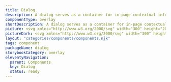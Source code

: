 ```yaml
---
title: Dialog
description: A dialog serves as a container for in-page contextual information or actions, allowing users to confirm or cancel tasks without navigating away from the current page.
componentType: overlay
shortDescription: A dialog serves as a container for in-page contextual information or actions.
picture: <svg xmlns="http://www.w3.org/2000/svg" width="300" height="200" fill="none" aria-labelledby="dialogTitle dialogDesc" role="img"><title id="dialogTitle">Illustration of the dialog component.</title><desc id="dialogDesc">An illustrated dialog component representing dialog component card.</desc><rect width="240" height="146" x="30" y="27" fill="#fff" stroke="#EAEAEA" stroke-width="2" rx="1.221"/><path fill="#222" d="M54.84 50.85c0 .474-.064.932-.193 1.374a5.082 5.082 0 0 1-1.381 2.293 5.324 5.324 0 0 1-1.098.809 5.86 5.86 0 0 1-1.313.518c-.47.124-.96.186-1.47.186H46V45.677h3.384a5.97 5.97 0 0 1 2.169.387c.668.253 1.243.61 1.727 1.07.488.456.87 1.002 1.146 1.637.276.63.415 1.324.415 2.079Zm-2.5 0c0-.46-.069-.877-.207-1.25a2.654 2.654 0 0 0-.594-.953 2.559 2.559 0 0 0-.932-.608 3.417 3.417 0 0 0-1.243-.214h-.857v6.057h.857c.46 0 .874-.071 1.243-.214.368-.143.679-.345.932-.608.258-.267.456-.587.594-.96.138-.373.207-.79.207-1.25ZM58.84 56.03h-2.362v-7.79h2.362v7.79Zm-2.528-9.676a1.35 1.35 0 0 1 .808-1.243c.166-.074.343-.111.532-.111.193 0 .373.037.538.11a1.31 1.31 0 0 1 .718.718c.07.167.104.342.104.526a1.387 1.387 0 0 1-.386.974 1.387 1.387 0 0 1-.974.387 1.33 1.33 0 0 1-.953-.387 1.394 1.394 0 0 1-.387-.974ZM68.247 48.24v7.79H65.94v-.85a2.077 2.077 0 0 1-.318.367 2.594 2.594 0 0 1-.449.317c-.17.092-.364.166-.58.221a2.788 2.788 0 0 1-.705.083c-.326 0-.642-.048-.946-.145a3.482 3.482 0 0 1-.856-.407 3.785 3.785 0 0 1-.732-.629 4.301 4.301 0 0 1-.573-.822 4.482 4.482 0 0 1-.497-2.065 4.228 4.228 0 0 1 1.084-2.852c.331-.36.709-.64 1.132-.843.428-.207.873-.31 1.333-.31.35 0 .654.045.912.137.258.088.472.19.642.304.175.11.306.221.394.332.092.106.145.177.159.214v-.843h2.307Zm-5.733 3.86c0 .263.041.514.124.753.088.24.208.451.36.635.152.18.333.325.545.435.217.111.454.166.712.166a1.5 1.5 0 0 0 .704-.166c.216-.11.4-.255.553-.435.151-.184.269-.396.352-.635.087-.24.131-.49.131-.753 0-.258-.044-.506-.131-.746-.083-.24-.2-.449-.352-.628a1.725 1.725 0 0 0-.553-.442 1.5 1.5 0 0 0-.704-.166c-.258 0-.495.055-.712.166a1.75 1.75 0 0 0-.545.442c-.152.18-.272.389-.36.628-.082.24-.124.488-.124.746ZM72.474 45.677V56.03h-2.362V45.677h2.362ZM81.88 52.128c0 .566-.1 1.096-.303 1.588-.203.493-.484.921-.843 1.285a3.84 3.84 0 0 1-1.264.856c-.483.208-1.01.311-1.582.311a3.972 3.972 0 0 1-1.581-.31A3.857 3.857 0 0 1 75.05 55a3.998 3.998 0 0 1-.836-1.285 4.22 4.22 0 0 1-.297-1.588c0-.567.1-1.094.297-1.582.203-.493.481-.92.836-1.285.354-.363.773-.649 1.257-.856a3.972 3.972 0 0 1 1.581-.31c.572 0 1.099.103 1.582.31.488.207.91.493 1.264.856.36.364.64.792.843 1.285.202.488.304 1.015.304 1.582Zm-2.251 0c0-.258-.041-.502-.124-.732a1.88 1.88 0 0 0-.353-.615 1.646 1.646 0 0 0-1.264-.566c-.257 0-.495.05-.71.152-.213.1-.395.239-.546.414a1.98 1.98 0 0 0-.36.615c-.083.23-.124.474-.124.732 0 .262.041.51.124.746.088.23.207.432.36.607.151.175.333.314.545.415.216.101.454.152.711.152a1.646 1.646 0 0 0 1.264-.566c.152-.175.27-.378.353-.608.083-.235.124-.484.124-.746ZM88.608 52.024c0-.262-.042-.506-.124-.732a1.75 1.75 0 0 0-.353-.587 1.575 1.575 0 0 0-.552-.387 1.693 1.693 0 0 0-.712-.145c-.258 0-.495.048-.711.145a1.591 1.591 0 0 0-.546.387 1.845 1.845 0 0 0-.359.587c-.083.226-.124.47-.124.732 0 .258.041.5.124.725.088.226.207.424.36.594.151.166.333.297.545.394.216.097.453.145.711.145a1.695 1.695 0 0 0 1.264-.539c.152-.17.27-.368.353-.594.082-.225.124-.467.124-.725Zm2.251 3.495c0 .645-.115 1.188-.345 1.63-.23.442-.541.799-.932 1.07a3.836 3.836 0 0 1-1.361.594 6.849 6.849 0 0 1-1.623.187c-.244 0-.497-.014-.76-.041a5.687 5.687 0 0 1-1.602-.422 4.507 4.507 0 0 1-.801-.428l.877-1.955c.083.074.205.157.366.25a4.456 4.456 0 0 0 1.195.477c.23.054.458.081.683.081.23 0 .468-.02.712-.062.244-.036.465-.112.663-.228a1.37 1.37 0 0 0 .497-.49c.13-.212.194-.493.194-.843v-.324a2.218 2.218 0 0 1-.822.642c-.341.157-.746.235-1.216.235a3.4 3.4 0 0 1-.912-.124 3.854 3.854 0 0 1-1.623-.953 4.173 4.173 0 0 1-.608-.774 3.927 3.927 0 0 1-.4-.932 3.954 3.954 0 0 1-.145-1.085c0-.566.101-1.089.304-1.568.202-.483.472-.9.808-1.25a3.69 3.69 0 0 1 1.174-.815 3.423 3.423 0 0 1 1.402-.297c.94 0 1.61.316 2.01.947v-.802h2.265v7.28Z"/><path fill="#737373" d="m253.851 43.89-2.623 2.624 2.601 2.6a.48.48 0 0 1 0 .722.478.478 0 0 1-.721 0l-2.623-2.601-2.602 2.601a.478.478 0 0 1-.721 0c-.218-.197-.218-.524 0-.743l2.601-2.601-2.601-2.601c-.218-.197-.218-.525 0-.743a.541.541 0 0 1 .743 0l2.601 2.622 2.602-2.6c.196-.22.524-.22.743 0a.516.516 0 0 1 0 .72Z"/><path fill="#D5D5D5" d="M45.998 70.216c0-.672.544-1.216 1.216-1.216h205.569c.671 0 1.215.544 1.215 1.216v7.295c0 .672-.544 1.216-1.215 1.216H47.213a1.216 1.216 0 0 1-1.215-1.216v-7.295ZM45.998 84.807c0-.672.544-1.216 1.216-1.216h205.569c.671 0 1.215.544 1.215 1.216v7.295c0 .672-.544 1.216-1.215 1.216H47.213a1.216 1.216 0 0 1-1.215-1.216v-7.295ZM45.998 99.398c0-.672.544-1.216 1.216-1.216h205.569c.671 0 1.215.544 1.215 1.216v7.295c0 .672-.544 1.216-1.215 1.216H47.213a1.215 1.215 0 0 1-1.215-1.216v-7.295ZM45.998 113.989c0-.672.544-1.216 1.216-1.216h71.578c.671 0 1.216.544 1.216 1.216v7.295c0 .672-.545 1.216-1.216 1.216H47.214a1.215 1.215 0 0 1-1.216-1.216v-7.295Z"/><rect width="54" height="20" x="199.998" y="137" fill="#36F" rx="1.25"/><path fill="#F4F4F4" d="m216.527 146.748-.265.855h1.684l-.265-.855c-.103-.314-.2-.624-.291-.932-.091-.313-.182-.633-.274-.958h-.034c-.085.325-.174.645-.265.958-.091.308-.188.618-.29.932Zm-1.71 3.138 1.898-5.609h.803l1.898 5.609h-.761l-.53-1.71h-2.043l-.539 1.71h-.726ZM221.784 149.988a1.95 1.95 0 0 1-.992-.256 1.808 1.808 0 0 1-.701-.744c-.171-.325-.256-.715-.256-1.171 0-.468.091-.864.273-1.189.188-.325.434-.573.736-.744.307-.171.638-.256.991-.256.274 0 .508.048.701.145.2.097.371.211.513.342l-.359.462a1.712 1.712 0 0 0-.384-.265.954.954 0 0 0-.445-.103c-.251 0-.476.069-.675.206a1.344 1.344 0 0 0-.462.564 2.018 2.018 0 0 0-.162.838c0 .473.116.857.35 1.154.239.291.55.436.932.436.194 0 .373-.04.539-.12.165-.085.31-.185.436-.299l.307.47a2.29 2.29 0 0 1-.624.393 1.899 1.899 0 0 1-.718.137ZM225.5 149.988c-.365 0-.696-.085-.992-.256a1.802 1.802 0 0 1-.701-.744c-.171-.325-.257-.715-.257-1.171 0-.468.091-.864.274-1.189a1.96 1.96 0 0 1 .735-.744 2.01 2.01 0 0 1 .992-.256c.273 0 .507.048.701.145.199.097.37.211.513.342l-.359.462a1.717 1.717 0 0 0-.385-.265.951.951 0 0 0-.445-.103c-.25 0-.475.069-.675.206a1.344 1.344 0 0 0-.462.564 2.018 2.018 0 0 0-.162.838c0 .473.117.857.35 1.154.24.291.55.436.932.436.194 0 .374-.04.539-.12a2.01 2.01 0 0 0 .436-.299l.308.47a2.29 2.29 0 0 1-.624.393 1.902 1.902 0 0 1-.718.137ZM229.258 149.988a2.01 2.01 0 0 1-1.009-.256 1.902 1.902 0 0 1-.718-.753c-.177-.324-.265-.712-.265-1.162 0-.456.088-.847.265-1.172a2.03 2.03 0 0 1 .701-.752c.285-.177.584-.265.897-.265.531 0 .938.177 1.223.53.291.353.436.826.436 1.419 0 .074-.003.148-.008.223a.79.79 0 0 1-.018.179h-2.804c.029.439.165.789.411 1.052.25.262.575.393.974.393.2 0 .382-.029.547-.086.171-.062.334-.142.488-.239l.248.462a3.148 3.148 0 0 1-.607.299 2.123 2.123 0 0 1-.761.128Zm-1.308-2.513h2.223c0-.422-.092-.741-.274-.958-.177-.222-.428-.333-.752-.333-.291 0-.553.114-.787.342-.228.222-.365.538-.41.949ZM231.815 151.638v-5.907h.581l.06.478h.026c.188-.159.393-.296.615-.41a1.57 1.57 0 0 1 .71-.171c.536 0 .943.194 1.222.581.28.382.419.895.419 1.539 0 .468-.085.869-.256 1.206a1.867 1.867 0 0 1-.658.769 1.566 1.566 0 0 1-.881.265c-.194 0-.388-.043-.581-.128a2.93 2.93 0 0 1-.573-.351l.017.727v1.402h-.701Zm1.718-2.24c.342 0 .624-.145.847-.436.228-.296.342-.701.342-1.214 0-.456-.086-.823-.257-1.103-.165-.285-.444-.427-.838-.427a1.14 1.14 0 0 0-.538.145 3.216 3.216 0 0 0-.573.419v2.18c.188.16.37.274.547.342.177.063.334.094.47.094ZM237.723 149.988c-.444 0-.755-.128-.932-.384-.171-.257-.256-.59-.256-1.001v-2.3h-.616v-.53l.65-.042.086-1.163h.59v1.163h1.12v.572h-1.12v2.309c0 .256.045.456.136.598.097.137.265.205.505.205a.918.918 0 0 0 .239-.034l.231-.077.137.53c-.114.04-.24.074-.376.103a1.567 1.567 0 0 1-.394.051Z"/><rect width="54" height="20" x="137.998" y="137" fill="#fff" rx="1.25"/><path fill="#737373" d="M155.524 149.988c-.468 0-.887-.114-1.257-.342a2.451 2.451 0 0 1-.872-1c-.211-.433-.317-.955-.317-1.565 0-.604.109-1.122.325-1.556.217-.433.513-.766.889-1 .377-.234.801-.35 1.274-.35.342 0 .644.071.907.213.262.137.473.297.632.479l-.384.462a1.836 1.836 0 0 0-.505-.385 1.378 1.378 0 0 0-.641-.145c-.353 0-.664.094-.932.282a1.814 1.814 0 0 0-.616.778c-.142.336-.213.738-.213 1.205 0 .468.071.875.213 1.223.143.342.342.607.599.795.262.188.57.282.923.282.268 0 .508-.057.718-.171.211-.114.405-.268.582-.462l.393.445a2.493 2.493 0 0 1-.752.599c-.28.142-.602.213-.966.213ZM159.177 149.988c-.348 0-.639-.102-.872-.308-.228-.21-.342-.501-.342-.872 0-.456.202-.803.607-1.043.41-.245 1.057-.416 1.941-.513a1.65 1.65 0 0 0-.077-.504.728.728 0 0 0-.257-.385c-.12-.102-.293-.154-.521-.154-.24 0-.465.046-.676.137a3.263 3.263 0 0 0-.564.308l-.274-.487c.194-.126.431-.246.71-.359.285-.12.593-.18.923-.18.508 0 .875.157 1.103.47.228.308.342.721.342 1.24v2.548h-.581l-.06-.496h-.026a3.595 3.595 0 0 1-.641.419 1.566 1.566 0 0 1-.735.179Zm.205-.564c.199 0 .388-.048.564-.145.177-.097.365-.234.565-.411v-1.154c-.69.086-1.175.214-1.454.385-.274.171-.41.39-.41.658 0 .234.071.405.213.513a.87.87 0 0 0 .522.154ZM162.527 149.886v-4.155h.582l.06.598h.025c.2-.199.411-.365.633-.496a1.42 1.42 0 0 1 .761-.205c.439 0 .758.14.957.419.206.273.308.675.308 1.205v2.634h-.701v-2.54c0-.387-.063-.669-.188-.846-.125-.177-.325-.265-.598-.265a1.05 1.05 0 0 0-.573.162 3.726 3.726 0 0 0-.565.479v3.01h-.701ZM168.845 149.988c-.365 0-.696-.085-.992-.256a1.802 1.802 0 0 1-.701-.744c-.171-.325-.257-.715-.257-1.171 0-.468.091-.864.274-1.189a1.96 1.96 0 0 1 .735-.744 2.01 2.01 0 0 1 .992-.256c.273 0 .507.048.701.145.199.097.37.211.513.342l-.359.462a1.717 1.717 0 0 0-.385-.265.951.951 0 0 0-.445-.103c-.25 0-.475.069-.675.206a1.344 1.344 0 0 0-.462.564 2.018 2.018 0 0 0-.162.838c0 .473.117.857.35 1.154.24.291.55.436.932.436.194 0 .374-.04.539-.12a2.01 2.01 0 0 0 .436-.299l.308.47a2.29 2.29 0 0 1-.624.393 1.902 1.902 0 0 1-.718.137ZM172.603 149.988a2.01 2.01 0 0 1-1.009-.256 1.902 1.902 0 0 1-.718-.753c-.177-.324-.265-.712-.265-1.162 0-.456.088-.847.265-1.172a2.03 2.03 0 0 1 .701-.752c.285-.177.584-.265.897-.265.531 0 .938.177 1.223.53.291.353.436.826.436 1.419 0 .074-.003.148-.008.223a.79.79 0 0 1-.018.179h-2.804c.029.439.165.79.411 1.052.25.262.575.393.974.393.2 0 .382-.029.547-.086.171-.062.334-.142.488-.239l.248.462a3.148 3.148 0 0 1-.607.299 2.101 2.101 0 0 1-.761.128Zm-1.308-2.513h2.222c0-.422-.091-.741-.273-.958-.177-.222-.428-.333-.752-.333-.291 0-.553.114-.787.342-.228.222-.365.538-.41.949ZM175.904 149.988c-.263 0-.454-.08-.573-.239-.114-.165-.171-.399-.171-.701v-5.25h.701v5.301c0 .108.02.188.06.239.04.046.085.069.137.069h.059a.783.783 0 0 1 .094-.017l.094.53a.572.572 0 0 1-.162.051 1.32 1.32 0 0 1-.239.017Z"/></svg>
pictureDark: <svg xmlns="http://www.w3.org/2000/svg" width="300" height="200" fill="none" aria-labelledby="dialogDarkTitle dialogDarkDesc" role="img"><title id="dialogDarkTitle">Illustration of the dialog component.</title><desc id="dialogDarkDesc">An illustrated dialog component representing dialog component card.</desc><rect width="240" height="146" x="30" y="27" fill="#222" stroke="#3E3D3D" stroke-width="2" rx="1.221"/><path fill="#F4F4F4" d="M54.84 50.85c0 .474-.064.932-.193 1.374a5.082 5.082 0 0 1-1.381 2.293 5.324 5.324 0 0 1-1.098.809 5.86 5.86 0 0 1-1.313.518c-.47.124-.96.186-1.47.186H46V45.677h3.384a5.97 5.97 0 0 1 2.169.387c.668.253 1.243.61 1.727 1.07.488.456.87 1.002 1.146 1.637.276.63.415 1.324.415 2.079Zm-2.5 0c0-.46-.069-.877-.207-1.25a2.654 2.654 0 0 0-.594-.953 2.559 2.559 0 0 0-.932-.608 3.417 3.417 0 0 0-1.243-.214h-.857v6.057h.857c.46 0 .874-.071 1.243-.214.368-.143.679-.345.932-.608.258-.267.456-.587.594-.96.138-.373.207-.79.207-1.25ZM58.84 56.03h-2.362v-7.79h2.362v7.79Zm-2.528-9.676a1.35 1.35 0 0 1 .808-1.243c.166-.074.343-.111.532-.111.193 0 .373.037.538.11a1.31 1.31 0 0 1 .718.718c.07.167.104.342.104.526a1.387 1.387 0 0 1-.386.974 1.387 1.387 0 0 1-.974.387 1.33 1.33 0 0 1-.953-.387 1.394 1.394 0 0 1-.387-.974ZM68.247 48.24v7.79H65.94v-.85a2.077 2.077 0 0 1-.318.367 2.594 2.594 0 0 1-.449.317c-.17.092-.364.166-.58.221a2.788 2.788 0 0 1-.705.083c-.326 0-.642-.048-.946-.145a3.482 3.482 0 0 1-.856-.407 3.785 3.785 0 0 1-.732-.629 4.301 4.301 0 0 1-.573-.822 4.482 4.482 0 0 1-.497-2.065 4.228 4.228 0 0 1 1.084-2.852c.331-.36.709-.64 1.132-.843.428-.207.873-.31 1.333-.31.35 0 .654.045.912.137.258.088.472.19.642.304.175.11.306.221.394.332.092.106.145.177.159.214v-.843h2.307Zm-5.733 3.86c0 .263.041.514.124.753.088.24.208.451.36.635.152.18.333.325.545.435.217.111.454.166.712.166a1.5 1.5 0 0 0 .704-.166c.216-.11.4-.255.553-.435.151-.184.269-.396.352-.635.087-.24.131-.49.131-.753 0-.258-.044-.506-.131-.746-.083-.24-.2-.449-.352-.628a1.725 1.725 0 0 0-.553-.442 1.5 1.5 0 0 0-.704-.166c-.258 0-.495.055-.712.166a1.75 1.75 0 0 0-.545.442c-.152.18-.272.389-.36.628-.082.24-.124.488-.124.746ZM72.474 45.677V56.03h-2.362V45.677h2.362ZM81.88 52.128c0 .566-.1 1.096-.303 1.588-.203.493-.484.921-.843 1.285a3.84 3.84 0 0 1-1.264.856c-.483.208-1.01.311-1.582.311a3.972 3.972 0 0 1-1.581-.31A3.857 3.857 0 0 1 75.05 55a3.998 3.998 0 0 1-.836-1.285 4.22 4.22 0 0 1-.297-1.588c0-.567.1-1.094.297-1.582.203-.493.481-.92.836-1.285.354-.363.773-.649 1.257-.856a3.972 3.972 0 0 1 1.581-.31c.572 0 1.099.103 1.582.31.488.207.91.493 1.264.856.36.364.64.792.843 1.285.202.488.304 1.015.304 1.582Zm-2.251 0c0-.258-.041-.502-.124-.732a1.88 1.88 0 0 0-.353-.615 1.646 1.646 0 0 0-1.264-.566c-.257 0-.495.05-.71.152-.213.1-.395.239-.546.414a1.98 1.98 0 0 0-.36.615c-.083.23-.124.474-.124.732 0 .262.041.51.124.746.088.23.207.432.36.607.151.175.333.314.545.415.216.101.454.152.711.152a1.646 1.646 0 0 0 1.264-.566c.152-.175.27-.378.353-.608.083-.235.124-.484.124-.746ZM88.608 52.024c0-.262-.042-.506-.124-.732a1.75 1.75 0 0 0-.353-.587 1.575 1.575 0 0 0-.552-.387 1.693 1.693 0 0 0-.712-.145c-.258 0-.495.048-.711.145a1.591 1.591 0 0 0-.546.387 1.845 1.845 0 0 0-.359.587c-.083.226-.124.47-.124.732 0 .258.041.5.124.725.088.226.207.424.36.594.151.166.333.297.545.394.216.097.453.145.711.145a1.695 1.695 0 0 0 1.264-.539c.152-.17.27-.368.353-.594.082-.225.124-.467.124-.725Zm2.251 3.495c0 .645-.115 1.188-.345 1.63-.23.442-.541.799-.932 1.07a3.836 3.836 0 0 1-1.361.594 6.849 6.849 0 0 1-1.623.187c-.244 0-.497-.014-.76-.041a5.687 5.687 0 0 1-1.602-.422 4.507 4.507 0 0 1-.801-.428l.877-1.955c.083.074.205.157.366.25a4.456 4.456 0 0 0 1.195.477c.23.054.458.081.683.081.23 0 .468-.02.712-.062.244-.036.465-.112.663-.228a1.37 1.37 0 0 0 .497-.49c.13-.212.194-.493.194-.843v-.324a2.218 2.218 0 0 1-.822.642c-.341.157-.746.235-1.216.235a3.4 3.4 0 0 1-.912-.124 3.854 3.854 0 0 1-1.623-.953 4.173 4.173 0 0 1-.608-.774 3.927 3.927 0 0 1-.4-.932 3.954 3.954 0 0 1-.145-1.085c0-.566.101-1.089.304-1.568.202-.483.472-.9.808-1.25a3.69 3.69 0 0 1 1.174-.815 3.423 3.423 0 0 1 1.402-.297c.94 0 1.61.316 2.01.947v-.802h2.265v7.28Z"/><path fill="#BCBCBC" d="m253.851 43.89-2.623 2.624 2.601 2.6a.48.48 0 0 1 0 .722.478.478 0 0 1-.721 0l-2.623-2.601-2.602 2.601a.478.478 0 0 1-.721 0c-.218-.197-.218-.524 0-.743l2.601-2.601-2.601-2.601c-.218-.197-.218-.525 0-.743a.541.541 0 0 1 .743 0l2.601 2.622 2.602-2.6c.196-.22.524-.22.743 0a.516.516 0 0 1 0 .72Z"/><path fill="#605F5F" d="M45.998 70.216c0-.672.544-1.216 1.216-1.216h205.569c.671 0 1.215.544 1.215 1.216v7.295c0 .672-.544 1.216-1.215 1.216H47.213a1.216 1.216 0 0 1-1.215-1.216v-7.295ZM45.998 84.807c0-.672.544-1.216 1.216-1.216h205.569c.671 0 1.215.544 1.215 1.216v7.295c0 .672-.544 1.216-1.215 1.216H47.213a1.216 1.216 0 0 1-1.215-1.216v-7.295ZM45.998 99.398c0-.672.544-1.216 1.216-1.216h205.569c.671 0 1.215.544 1.215 1.216v7.295c0 .672-.544 1.216-1.215 1.216H47.213a1.215 1.215 0 0 1-1.215-1.216v-7.295ZM45.998 113.989c0-.672.544-1.216 1.216-1.216h71.578c.671 0 1.216.544 1.216 1.216v7.295c0 .672-.545 1.216-1.216 1.216H47.214a1.215 1.215 0 0 1-1.216-1.216v-7.295Z"/><rect width="54" height="20" x="199.998" y="137" fill="#5985FF" rx="1.25"/><path fill="#222" d="m216.527 146.748-.265.855h1.684l-.265-.855c-.103-.314-.2-.624-.291-.932-.091-.313-.182-.633-.274-.958h-.034c-.085.325-.174.645-.265.958-.091.308-.188.618-.29.932Zm-1.71 3.138 1.898-5.609h.803l1.898 5.609h-.761l-.53-1.71h-2.043l-.539 1.71h-.726ZM221.784 149.988a1.95 1.95 0 0 1-.992-.256 1.808 1.808 0 0 1-.701-.744c-.171-.325-.256-.715-.256-1.171 0-.468.091-.864.273-1.189.188-.325.434-.573.736-.744.307-.171.638-.256.991-.256.274 0 .508.048.701.145.2.097.371.211.513.342l-.359.462a1.712 1.712 0 0 0-.384-.265.954.954 0 0 0-.445-.103c-.251 0-.476.069-.675.206a1.344 1.344 0 0 0-.462.564 2.018 2.018 0 0 0-.162.838c0 .473.116.857.35 1.154.239.291.55.436.932.436.194 0 .373-.04.539-.12.165-.085.31-.185.436-.299l.307.47a2.29 2.29 0 0 1-.624.393 1.899 1.899 0 0 1-.718.137ZM225.5 149.988c-.365 0-.696-.085-.992-.256a1.802 1.802 0 0 1-.701-.744c-.171-.325-.257-.715-.257-1.171 0-.468.091-.864.274-1.189a1.96 1.96 0 0 1 .735-.744 2.01 2.01 0 0 1 .992-.256c.273 0 .507.048.701.145.199.097.37.211.513.342l-.359.462a1.717 1.717 0 0 0-.385-.265.951.951 0 0 0-.445-.103c-.25 0-.475.069-.675.206a1.344 1.344 0 0 0-.462.564 2.018 2.018 0 0 0-.162.838c0 .473.117.857.35 1.154.24.291.55.436.932.436.194 0 .374-.04.539-.12a2.01 2.01 0 0 0 .436-.299l.308.47a2.29 2.29 0 0 1-.624.393 1.902 1.902 0 0 1-.718.137ZM229.258 149.988a2.01 2.01 0 0 1-1.009-.256 1.902 1.902 0 0 1-.718-.753c-.177-.324-.265-.712-.265-1.162 0-.456.088-.847.265-1.172a2.03 2.03 0 0 1 .701-.752c.285-.177.584-.265.897-.265.531 0 .938.177 1.223.53.291.353.436.826.436 1.419 0 .074-.003.148-.008.223a.79.79 0 0 1-.018.179h-2.804c.029.439.165.789.411 1.052.25.262.575.393.974.393.2 0 .382-.029.547-.086.171-.062.334-.142.488-.239l.248.462a3.148 3.148 0 0 1-.607.299 2.123 2.123 0 0 1-.761.128Zm-1.308-2.513h2.223c0-.422-.092-.741-.274-.958-.177-.222-.428-.333-.752-.333-.291 0-.553.114-.787.342-.228.222-.365.538-.41.949ZM231.815 151.638v-5.907h.581l.06.478h.026c.188-.159.393-.296.615-.41a1.57 1.57 0 0 1 .71-.171c.536 0 .943.194 1.222.581.28.382.419.895.419 1.539 0 .468-.085.869-.256 1.206a1.867 1.867 0 0 1-.658.769 1.566 1.566 0 0 1-.881.265c-.194 0-.388-.043-.581-.128a2.93 2.93 0 0 1-.573-.351l.017.727v1.402h-.701Zm1.718-2.24c.342 0 .624-.145.847-.436.228-.296.342-.701.342-1.214 0-.456-.086-.823-.257-1.103-.165-.285-.444-.427-.838-.427a1.14 1.14 0 0 0-.538.145 3.216 3.216 0 0 0-.573.419v2.18c.188.16.37.274.547.342.177.063.334.094.47.094ZM237.723 149.988c-.444 0-.755-.128-.932-.384-.171-.257-.256-.59-.256-1.001v-2.3h-.616v-.53l.65-.042.086-1.163h.59v1.163h1.12v.572h-1.12v2.309c0 .256.045.456.136.598.097.137.265.205.505.205a.918.918 0 0 0 .239-.034l.231-.077.137.53c-.114.04-.24.074-.376.103a1.567 1.567 0 0 1-.394.051Z"/><rect width="54" height="20" x="137.998" y="137" fill="#222" rx="1.25"/><path fill="#BCBCBC" d="M155.524 149.988c-.468 0-.887-.114-1.257-.342a2.451 2.451 0 0 1-.872-1c-.211-.433-.317-.955-.317-1.565 0-.604.109-1.122.325-1.556.217-.433.513-.766.889-1 .377-.234.801-.35 1.274-.35.342 0 .644.071.907.213.262.137.473.297.632.479l-.384.462a1.836 1.836 0 0 0-.505-.385 1.378 1.378 0 0 0-.641-.145c-.353 0-.664.094-.932.282a1.814 1.814 0 0 0-.616.778c-.142.336-.213.738-.213 1.205 0 .468.071.875.213 1.223.143.342.342.607.599.795.262.188.57.282.923.282.268 0 .508-.057.718-.171.211-.114.405-.268.582-.462l.393.445a2.493 2.493 0 0 1-.752.599c-.28.142-.602.213-.966.213ZM159.177 149.988c-.348 0-.639-.102-.872-.308-.228-.21-.342-.501-.342-.872 0-.456.202-.803.607-1.043.41-.245 1.057-.416 1.941-.513a1.65 1.65 0 0 0-.077-.504.728.728 0 0 0-.257-.385c-.12-.102-.293-.154-.521-.154-.24 0-.465.046-.676.137a3.263 3.263 0 0 0-.564.308l-.274-.487c.194-.126.431-.246.71-.359.285-.12.593-.18.923-.18.508 0 .875.157 1.103.47.228.308.342.721.342 1.24v2.548h-.581l-.06-.496h-.026a3.595 3.595 0 0 1-.641.419 1.566 1.566 0 0 1-.735.179Zm.205-.564c.199 0 .388-.048.564-.145.177-.097.365-.234.565-.411v-1.154c-.69.086-1.175.214-1.454.385-.274.171-.41.39-.41.658 0 .234.071.405.213.513a.87.87 0 0 0 .522.154ZM162.527 149.886v-4.155h.582l.06.598h.025c.2-.199.411-.365.633-.496a1.42 1.42 0 0 1 .761-.205c.439 0 .758.14.957.419.206.273.308.675.308 1.205v2.634h-.701v-2.54c0-.387-.063-.669-.188-.846-.125-.177-.325-.265-.598-.265a1.05 1.05 0 0 0-.573.162 3.726 3.726 0 0 0-.565.479v3.01h-.701ZM168.845 149.988c-.365 0-.696-.085-.992-.256a1.802 1.802 0 0 1-.701-.744c-.171-.325-.257-.715-.257-1.171 0-.468.091-.864.274-1.189a1.96 1.96 0 0 1 .735-.744 2.01 2.01 0 0 1 .992-.256c.273 0 .507.048.701.145.199.097.37.211.513.342l-.359.462a1.717 1.717 0 0 0-.385-.265.951.951 0 0 0-.445-.103c-.25 0-.475.069-.675.206a1.344 1.344 0 0 0-.462.564 2.018 2.018 0 0 0-.162.838c0 .473.117.857.35 1.154.24.291.55.436.932.436.194 0 .374-.04.539-.12a2.01 2.01 0 0 0 .436-.299l.308.47a2.29 2.29 0 0 1-.624.393 1.902 1.902 0 0 1-.718.137ZM172.603 149.988a2.01 2.01 0 0 1-1.009-.256 1.902 1.902 0 0 1-.718-.753c-.177-.324-.265-.712-.265-1.162 0-.456.088-.847.265-1.172a2.03 2.03 0 0 1 .701-.752c.285-.177.584-.265.897-.265.531 0 .938.177 1.223.53.291.353.436.826.436 1.419 0 .074-.003.148-.008.223a.79.79 0 0 1-.018.179h-2.804c.029.439.165.79.411 1.052.25.262.575.393.974.393.2 0 .382-.029.547-.086.171-.062.334-.142.488-.239l.248.462a3.148 3.148 0 0 1-.607.299 2.101 2.101 0 0 1-.761.128Zm-1.308-2.513h2.222c0-.422-.091-.741-.273-.958-.177-.222-.428-.333-.752-.333-.291 0-.553.114-.787.342-.228.222-.365.538-.41.949ZM175.904 149.988c-.263 0-.453-.08-.573-.239-.114-.165-.171-.399-.171-.701v-5.25h.701v5.301c0 .108.02.188.06.239.04.046.085.069.137.069h.059a.783.783 0 0 1 .094-.017l.094.53a.572.572 0 0 1-.162.051 1.32 1.32 0 0 1-.239.017Z"/></svg>
layout: "categories/components/components.njk"
tags: component
packageName: dialog
storybookCategory: overlay
eleventyNavigation:
  parent: Components
  key: Dialog
  status: ready
---
```


